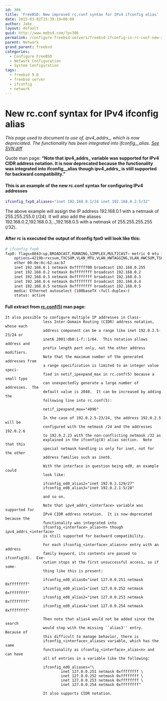 ```yaml
---
id: 306
title: 'FreeBSD: New improved rc.conf syntax for IPv4 ifconfig alias'
date: 2015-03-02T15:39:19+00:00
author: Jake
layout: default
guid: http://www.mebsd.com/?p=306
permalink: /configure-freebsd-servers/freebsd-ifconfig-in-rc-conf-new-style.html
parent: Network
grand_parent: freebsd
categories:
  - Configure FreeBSD
  - Network Configuration
  - System Configuration
tags:
  - freebsd 9.0
  - freebsd server
  - ifconfig
  - network
---
```

# New rc.conf syntax for IPv4 ifconfig alias

_This page used to document to use of, ipv4\_addrs\_<interface>, which is now depreciated. The functionality has been integrated into ifconfig\_<IF>\_alias. <a href="http://svnweb.freebsd.org/base/head/share/man/man5/rc.conf.5?r1=251584&#038;r2=252015" target="_blank">See SVN diff</a>_

Quote man page: **&#8220;Note that ipv4\_addrs\_<interface> variable was supported for IPv4 CIDR address notation. It is now deprecated because the functionality was integrated into ifconfig\_<interface>\_alias<n> though ipv4\_addrs\_<interface> is still supported for backward compatibility.&#8221;**

#### This is an example of the new rc.conf syntax for configuring IPv4 addresses

```sh
ifconfig_fxp0_aliases="inet 192.168.0.1/24 inet 192.168.0.2-5/32"
```

The above example will assign the IP address 192.168.0.1 with a netmask of 255.255.255.0 (/24). It will also add the aliases 192.168.0.2,192.168.0.3,..,192.168.0.5 with a netmask of 255.255.255.255 (/32).

#### After rc is executed the output of **ifconfig fpx0** will look like this:

```sh
# ifconfig fxp0
fxp0: flags=8843<up,BROADCAST,RUNNING,SIMPLEX,MULTICAST> metric 0 mtu 1500
	options=4219b<rxcsum,TXCSUM,VLAN_MTU,VLAN_HWTAGGING,VLAN_HWCSUM,TSO4,WOL_MAGIC,VLAN_HWTSO>
	ether 00:0e:0c:62:aa:b7
	inet 192.168.0.1 netmask 0xffffff00 broadcast 192.168.0.255
	inet 192.168.0.2 netmask 0xffffffff broadcast 192.168.0.2
	inet 192.168.0.3 netmask 0xffffffff broadcast 192.168.0.3
	inet 192.168.0.4 netmask 0xffffffff broadcast 192.168.0.4
	inet 192.168.0.5 netmask 0xffffffff broadcast 192.168.0.5
	media: Ethernet autoselect (100baseTX <full-duplex>)
	status: active
```

#### Full extract from [rc.conf(5)](http://www.mebsd.com/man/rc.conf/5 "rc.conf(5) man page") man page:

```
It also possible to configure multiple IP addresses in Class-
                 less Inter-Domain Routing (CIDR) address notation, whose each
                 address component can be a range like inet 192.0.2.5-23/24 or
                 inet6 2001:db8:1-f::1/64.  This notation allows address and
                 prefix length part only, not the other address modifiers.
                 Note that the maximum number of the generated addresses from
                 a range specification is limited to an integer value speci-
                 fied in netif_ipexpand_max in rc.conf(5) because a small typo
                 can unexpectedly generate a large number of addresses.  The
                 default value is 2048.  It can be increased by adding the
                 following line into rc.conf(5):

                 netif_ipexpand_max="4096"

                 In the case of 192.0.2.5-23/24, the address 192.0.2.5 will be
                 configured with the netmask /24 and the addresses 192.0.2.6
                 to 192.0.2.23 with the non-conflicting netmask /32 as
                 explained in the ifconfig(8) alias section.  Note that this
                 special netmask handling is only for inet, not for the other
                 address families such as inet6.

                 With the interface in question being ed0, an example could
                 look like:

                 ifconfig_ed0_alias2="inet 192.0.2.129/27"
                 ifconfig_ed0_alias3="inet 192.0.2.1-5/28"

                 and so on.

                 Note that ipv4_addrs_<interface> variable was supported for
                 IPv4 CIDR address notation.  It is now deprecated because the
                 functionality was integrated into
                 ifconfig_<interface>_alias<n> though ipv4_addrs_<interface>
                 is still supported for backward compatibility.

                 For each ifconfig_<interface>_alias<n> entry with an address
                 family keyword, its contents are passed to ifconfig(8).  Exe-
                 cution stops at the first unsuccessful access, so if some-
                 thing like this is present:

                 ifconfig_ed0_alias0="inet 127.0.0.251 netmask 0xffffffff"
                 ifconfig_ed0_alias1="inet 127.0.0.252 netmask 0xffffffff"
                 ifconfig_ed0_alias2="inet 127.0.0.253 netmask 0xffffffff"
                 ifconfig_ed0_alias4="inet 127.0.0.254 netmask 0xffffffff"

                 Then note that alias4 would not be added since the search
                 would stop with the missing ``alias3'' entry.  Because of
                 this difficult to manage behavior, there is
                 ifconfig_<interface>_aliases variable, which has the same
                 functionality as ifconfig_<interface>_alias<n> and can have
                 all of entries in a variable like the following:

                 ifconfig_ed0_aliases="\
                         inet 127.0.0.251 netmask 0xffffffff \
                         inet 127.0.0.252 netmask 0xffffffff \
                         inet 127.0.0.253 netmask 0xffffffff \
                         inet 127.0.0.254 netmask 0xffffffff"

                 It also supports CIDR notation.
```